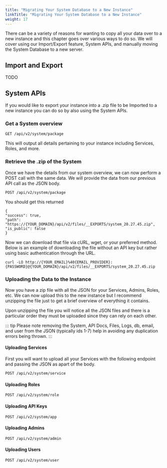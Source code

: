 ```yaml
---
title: "Migrating Your System Database to a New Instance"
linkTitle: "Migrating Your System Database to a New Instance"
weight: 17
---
```


There can be a variety of reasons for wanting to copy all your data over to a new instance and this chapter goes over various ways to do so. We will cover using our Import/Export feature, System APIs, and manually moving the System Database to a new server.

## Import and Export

TODO

## System APIs

If you would like to export your instance into a .zip file to be Imported to a new instance you can do so by also using the System APIs.

### Get a System overview

    GET /api/v2/system/package

This will output all details pertaining to your instance including Services, Roles, and more.

### Retrieve the .zip of the System

Once we have the details from our system overview, we can now perform a POST call with the same data. We will provide the data from our previous API call as the JSON body.

    POST /api/v2/system/package

You should get this returned

    {
    "success": true,
    "path": "https://{YOUR_DOMAIN}/api/v2/files/__EXPORTS/system_20.27.45.zip",
    "is_public": false
    }

Now we can download that file via cURL, wget, or your preferred method. Below is an example of downloading the file without an API key but rather using basic authentication through the URL.

    curl -LO http://{YOUR_EMAIL}%40{EMAIL_PROVIDER}:{PASSWORD}@{YOUR_DOMAIN}/api/v2/files/__EXPORTS/system_20.27.45.zip

### Uploading the Data to the Instance

Now you have a zip file with all the JSON for your Services, Admins, Roles, etc. We can now upload this to the new instance but I recommend unzipping the file just to get a brief overview of everything it contains.

Upon unzipping the file you will notice all the JSON files and there is a particular order they must be uploaded since they can rely on each other.

::: tip
Please note removing the System, API Docs, Files, Logs, db, email, and user from the JSON (typically ids 1-7) help in avoiding any duplication errors being thrown.
:::

#### Uploading Services

First you will want to upload all your Services with the following endpoint and passing the JSON as apart of the body.

    POST /api/v2/system/service

#### Uploading Roles

    POST /api/v2/system/role

#### Uploading API Keys

    POST /api/v2/system/app

#### Uploading Admins

    POST /api/v2/system/admin

#### Uploading Users

    POST /api/v2/system/user

